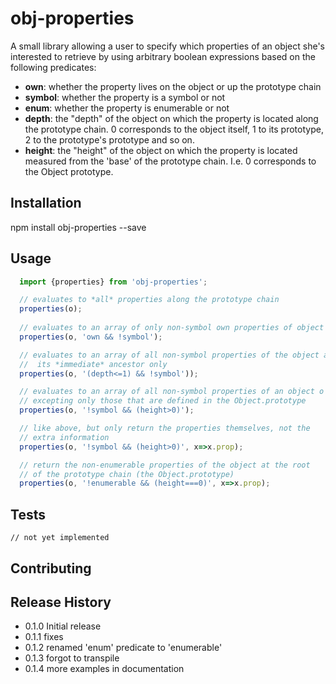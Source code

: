 obj-properties
=========

A small library allowing a user to specify which properties of an
object she's interested to retrieve by using arbitrary boolean expressions
based on the following predicates:

* **own**: whether the property lives on the object or up the prototype chain
* **symbol**: whether the property is a symbol or not
* **enum**: whether the property is enumerable or not
* **depth**: the "depth" of the object on which the property is located along the prototype chain.
        0 corresponds to the object itself, 1 to its prototype, 2 to the prototype's prototype
         and so on.
* **height**: the "height" of the object on which the property is located measured from the 'base'
      of the prototype chain. I.e. 0 corresponds to the Object prototype.

## Installation

  npm install obj-properties --save

## Usage

```javascript
  import {properties} from 'obj-properties';

  // evaluates to *all* properties along the prototype chain
  properties(o);
  
  // evaluates to an array of only non-symbol own properties of object o
  properties(o, 'own && !symbol');

  // evaluates to an array of all non-symbol properties of the object and
  //  its *immediate* ancestor only
  properties(o, '(depth<=1) && !symbol'));

  // evaluates to an array of all non-symbol properties of an object o
  // excepting only those that are defined in the Object.prototype
  properties(o, '!symbol && (height>0)');

  // like above, but only return the properties themselves, not the
  // extra information
  properties(o, '!symbol && (height>0)', x=>x.prop);

  // return the non-enumerable properties of the object at the root
  // of the prototype chain (the Object.prototype)
  properties(o, '!enumerable && (height===0)', x=>x.prop);
```


## Tests

    // not yet implemented

## Contributing



## Release History

* 0.1.0 Initial release
* 0.1.1 fixes
* 0.1.2 renamed 'enum' predicate to 'enumerable'
* 0.1.3 forgot to transpile
* 0.1.4 more examples in documentation